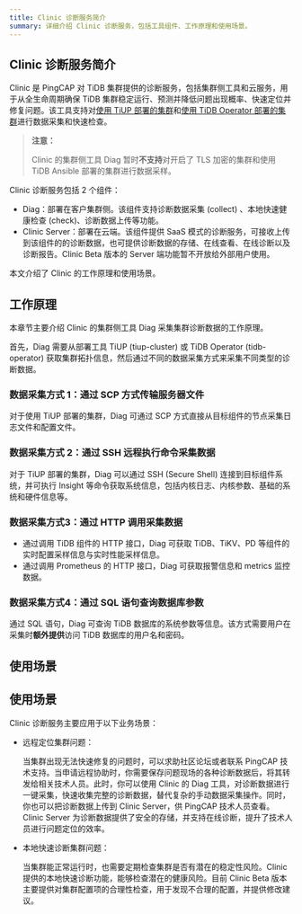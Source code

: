 ```yaml
---
title: Clinic 诊断服务简介
summary: 详细介绍 Clinic 诊断服务，包括工具组件、工作原理和使用场景。
---
```


## Clinic 诊断服务简介
Clinic 是 PingCAP 对 TiDB 集群提供的诊断服务，包括集群侧工具和云服务，用于从全生命周期确保 TiDB 集群稳定运行、预测并降低问题出现概率、快速定位并修复问题。该工具支持对[使用 TiUP 部署的集群](clinic/clinic-data-instruction-for-tiup.md)和[使用 TiDB Operator 部署的集群](clinic/clinic-user-guide-for-operator.md)进行数据采集和快速检查。

> **注意：**
>
> Clinic 的集群侧工具 Diag 暂时**不支持**对开启了 TLS 加密的集群和使用 TiDB Ansible 部署的集群进行数据采样。

Clinic 诊断服务包括 2 个组件：
- Diag：部署在客户集群侧。该组件支持诊断数据采集 (collect) 、本地快速健康检查 (check)、诊断数据上传等功能。
- Clinic Server：部署在云端。该组件提供 SaaS 模式的诊断服务，可接收上传到该组件的的诊断数据，也可提供诊断数据的存储、在线查看、在线诊断以及诊断报告。Clinic Beta 版本的 Server 端功能暂不开放给外部用户使用。

本文介绍了 Clinic 的工作原理和使用场景。

## 工作原理

本章节主要介绍 Clinic 的集群侧工具 Diag 采集集群诊断数据的工作原理。

首先，Diag 需要从部署工具 TiUP (tiup-cluster) 或 TiDB Operator (tidb-operator) 获取集群拓扑信息，然后通过不同的数据采集方式来采集不同类型的诊断数据。 

### 数据采集方式 1：通过 SCP 方式传输服务器文件

对于使用 TiUP 部署的集群，Diag 可通过 SCP 方式直接从目标组件的节点采集日志文件和配置文件。

### 数据采集方式 2：通过 SSH 远程执行命令采集数据

对于 TiUP 部署的集群，Diag 可以通过 SSH (Secure Shell) 连接到目标组件系统，并可执行 Insight 等命令获取系统信息，包括内核日志、内核参数、基础的系统和硬件信息等。

###  数据采集方式3：通过 HTTP 调用采集数据

- 通过调用 TiDB 组件的 HTTP 接口，Diag 可获取 TiDB、TiKV、PD 等组件的实时配置采样信息与实时性能采样信息。
- 通过调用 Prometheus 的 HTTP 接口，Diag 可获取报警信息和 metrics 监控数据。

### 数据采集方式4：通过 SQL 语句查询数据库参数

通过 SQL 语句，Diag 可查询 TiDB 数据库的系统参数等信息。该方式需要用户在采集时**额外提供**访问 TiDB 数据库的用户名和密码。

## 使用场景

## 使用场景
Clinic 诊断服务主要应用于以下业务场景：

- 远程定位集群问题：

    当集群出现无法快速修复的问题时，可以求助社区论坛或者联系 PingCAP 技术支持。当申请远程协助时，你需要保存问题现场的各种诊断数据后，将其转发给相关技术人员。此时，你可以使用 Clinic 的 Diag 工具，对诊断数据进行一键采集，快速收集完整的诊断数据，替代复杂的手动数据采集操作。同时，你也可以把诊断数据上传到 Clinic Server，供 PingCAP 技术人员查看。Clinic Server 为诊断数据提供了安全的存储，并支持在线诊断，提升了技术人员进行问题定位的效率。

- 本地快速诊断集群问题：

    当集群能正常运行时，也需要定期检查集群是否有潜在的稳定性风险。Clinic 提供的本地快速诊断功能，能够检查潜在的健康风险。目前 Clinic Beta 版本主要提供对集群配置项的合理性检查，用于发现不合理的配置，并提供修改建议。
